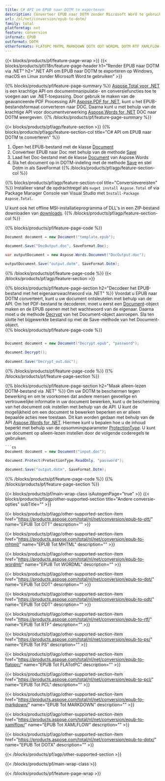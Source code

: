 ```yaml
---
title: C# API om EPUB naar DOTM te exporteren
description: Converteer EPUB naar DOTM zonder Microsoft Word te gebruiken
url: /nl/net/conversion/epub-to-dotm/
family: total
platformtag: net
feature: conversion
informat: EPUB
outformat: DOTM
otherformats: FLATOPC MHTML MARKDOWN DOTX ODT WORDML DOTM RTF XAMLFLOW PS PCL DOT
---
```

{{< blocks/products/pf/feature-page-wrap >}}
{{< blocks/products/pf/i18n/feature-page-header h1="Render EPUB naar DOTM via .NET" h2=".NET API om EPUB naar DOTM te exporteren op Windows, macOS en Linux zonder Microsoft Word te gebruiken" >}}

{{% blocks/products/pf/feature-page-summary %}}
[Aspose.Total voor .NET](https://products.aspose.com/total/net/) is een krachtige API om documentmanipulatie- en conversiefuncties toe te voegen aan uw .NET-toepassing. Door gebruik te maken van de geavanceerde PDF Processing API [Aspose.PDF for .NET](https://products.aspose.com/pdf/net/), kunt u het EPUB-bestandsformaat converteren naar DOC. Daarna kunt u met behulp van de krachtige API voor documentverwerking [Aspose.Words for .NET](https://products.aspose.com/words/net/) DOC naar DOTM weergeven.
{{% /blocks/products/pf/feature-page-summary  %}}

{{< blocks/products/pf/agp/feature-section >}}
{{% blocks/products/pf/agp/feature-section-col title="C# API om EPUB naar DOTM te converteren" %}}
1. Open het EPUB-bestand met de klasse [Document](https://apireference.aspose.com/pdf/net/aspose.pdf/document)
2. Converteer EPUB naar Doc met behulp van de methode [Save](https://apireference.aspose.com/pdf/net/aspose.pdf.document/save/methods/5)
3. Laad het Doc-bestand met de klasse [Document](https://apireference.aspose.com/words/net/aspose.words/document) van Aspose.Words
4. Sla het document op in DOTM-indeling met de methode [Save](https://apireference.aspose.com/words/net/aspose.words.document/save/methods/4) en stel Dotm in als SaveFormat
{{% /blocks/products/pf/agp/feature-section-col %}}

{{% blocks/products/pf/agp/feature-section-col title="Conversievereisten" %}}
Installeer vanaf de opdrachtregel als ```nuget install Aspose.Total``` of via Package Manager Console van Visual Studio met ```Install-Package Aspose.Total```.

U kunt ook het offline MSI-installatieprogramma of DLL's in een ZIP-bestand downloaden van [downloads](https://downloads.aspose.com/total/net).
{{% /blocks/products/pf/agp/feature-section-col %}}

{{% blocks/products/pf/feature-page-code %}}

```cs
Document document = new Document("template.epub");
 
document.Save("DocOutput.doc", SaveFormat.Doc); 

var outputDocument = new Aspose.Words.Document("DocOutput.doc");

outputDocument.Save("output.dotm", SaveFormat.Dotm);   
```

{{% /blocks/products/pf/feature-page-code %}}
{{< /blocks/products/pf/agp/feature-section >}}

{{% blocks/products/pf/feature-page-section  h2="Decodeer het EPUB-bestand met het eigenaarswachtwoord via .NET" %}}
Voordat u EPUB naar DOTM converteert, kunt u uw document ontsleutelen met behulp van de API. Om het PDF-bestand te decoderen, moet u eerst een [Document](https://apireference.aspose.com/pdf/net/aspose.pdf/document)-object maken en de EPUB openen met het wachtwoord van de eigenaar. Daarna moet u de methode [Decrypt](https://apireference.aspose.com/pdf/net/aspose.pdf/document/methods/decrypt) van het Document-object aanroepen. Sla ten slotte het bijgewerkte bestand op met de Save-methode van het Document-object.  
{{% blocks/products/pf/feature-page-code %}}
```cs

Document document = new Document("Decrypt.epub", "password");

document.Decrypt();
 
document.Save("Decrypt_out.doc");
```

{{% /blocks/products/pf/feature-page-code  %}}
{{% /blocks/products/pf/feature-page-section %}}

{{% blocks/products/pf/feature-page-section  h2="Maak alleen-lezen DOTM-bestand via .NET" %}}
Om uw DOTM te beschermen tegen bewerking en om te voorkomen dat andere mensen gevoelige en vertrouwelijke informatie in uw document bewerken, kunt u de bescherming van het document ook instellen met behulp van de API. U kunt de mogelijkheid om een document te bewerken beperken en er alleen bepaalde acties mee toestaan. Dit kan worden gedaan met behulp van de API [Aspose.Words for .NET](https://products.aspose.com/words/net/). Hiermee kunt u bepalen hoe u de inhoud beperkt met behulp van de opsommingsparameter [ProtectionType](https://apireference.aspose.com/words/net/aspose.words/protectiontype). U kunt uw document op alleen-lezen instellen door de volgende coderegels te gebruiken. 
```cs
```cs
Document document = new Document("input.doc");

document.Protect(ProtectionType.ReadOnly, "password");

document.Save("output.dotm", SaveFormat.Dotm);    
```

{{% /blocks/products/pf/feature-page-code  %}}
{{% /blocks/products/pf/feature-page-section %}}

{{< blocks/products/pf/main-wrap-class isAutogenPage="true" >}}
{{< blocks/products/pf/agp/other-supported-section title="Andere conversie-opties" subTitle="" >}}

{{< blocks/products/pf/agp/other-supported-section-item href="https://products.aspose.com/total/nl/net/conversion/epub-to-ott/" name="EPUB Tot OTT" description="" >}}

{{< blocks/products/pf/agp/other-supported-section-item href="https://products.aspose.com/total/nl/net/conversion/epub-to-mhtml/" name="EPUB Tot MHTML" description="" >}}

{{< blocks/products/pf/agp/other-supported-section-item href="https://products.aspose.com/total/nl/net/conversion/epub-to-wordml/" name="EPUB Tot WORDML" description="" >}}

{{< blocks/products/pf/agp/other-supported-section-item href="https://products.aspose.com/total/nl/net/conversion/epub-to-dot/" name="EPUB Tot DOT" description="" >}}

{{< blocks/products/pf/agp/other-supported-section-item href="https://products.aspose.com/total/nl/net/conversion/epub-to-odt/" name="EPUB Tot ODT" description="" >}}

{{< blocks/products/pf/agp/other-supported-section-item href="https://products.aspose.com/total/nl/net/conversion/epub-to-rtf/" name="EPUB Tot RTF" description="" >}}

{{< blocks/products/pf/agp/other-supported-section-item href="https://products.aspose.com/total/nl/net/conversion/epub-to-ps/" name="EPUB Tot PS" description="" >}}

{{< blocks/products/pf/agp/other-supported-section-item href="https://products.aspose.com/total/nl/net/conversion/epub-to-flatopc/" name="EPUB Tot FLATotPC" description="" >}}

{{< blocks/products/pf/agp/other-supported-section-item href="https://products.aspose.com/total/nl/net/conversion/epub-to-pcl/" name="EPUB Tot PCL" description="" >}}

{{< blocks/products/pf/agp/other-supported-section-item href="https://products.aspose.com/total/nl/net/conversion/epub-to-markdown/" name="EPUB Tot MARKDOWN" description="" >}}

{{< blocks/products/pf/agp/other-supported-section-item href="https://products.aspose.com/total/nl/net/conversion/epub-to-xamlflow/" name="EPUB Tot XAMLFLOW" description="" >}}

{{< blocks/products/pf/agp/other-supported-section-item href="https://products.aspose.com/total/nl/net/conversion/epub-to-dotx/" name="EPUB Tot DOTX" description="" >}}



{{< /blocks/products/pf/agp/other-supported-section >}}

{{< /blocks/products/pf/main-wrap-class >}}

{{< /blocks/products/pf/feature-page-wrap >}}